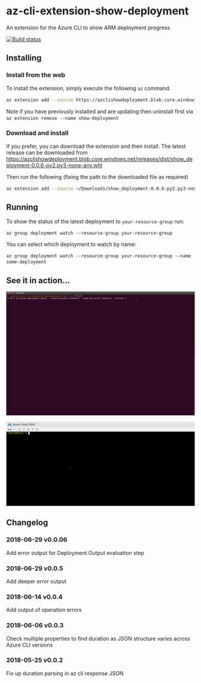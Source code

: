 # az-cli-extension-show-deployment
An extension for the Azure CLI to show ARM deployment progress

[![Build status](https://ci.appveyor.com/api/projects/status/k44c1ciuqrb6v34i/branch/release?svg=true)](https://ci.appveyor.com/project/stuartleeks/az-cli-extension-show-deployment/branch/release)



## Installing

### Install from the web

To install the extension, simply execute the following `az` command:

```bash
az extension add --source https://azclishowdeployment.blob.core.windows.net/releases/dist/show_deployment-0.0.6-py2.py3-none-any.whl
```

Note if you have previously installed and are updating then uninstall first via `az extension remove --name show-deployment`


### Download and install
If you prefer, you can download the extension and then install. The latest release can be downloaded from https://azclishowdeployment.blob.core.windows.net/releases/dist/show_deployment-0.0.6-py2.py3-none-any.whl

Then run the following (fixing the path to the downloaded file as required)

```bash
az extension add --source ~/Downloads/show_deployment-0.0.6-py2.py3-none-any.whl 
```

## Running

To show the status of the latest deployment to `your-resource-group` run:

```
az group deployment watch --resource-group your-resource-group
```

You can select which deployment to watch by name:

```
az group deployment watch --resource-group your-resource-group --name some-deployment
```

## See it in action...

![extension in action](docs/az-group-deployment-watch-2.gif)


![extension in action in Cloud Shell](docs/az-group-deployment-watch-3.gif)


## Changelog

### 2018-06-29 v0.0.06

Add error output for Deployment Output evaluation step

### 2018-06-29 v0.0.5

Add deeper error output

### 2018-06-14 v0.0.4

Add output of operation errors

### 2018-06-06 v0.0.3

Check multiple properties to find duration as JSON structure varies across Azure CLI versions

### 2018-05-25 v0.0.2

Fix up duration parsing in az cli response JSON